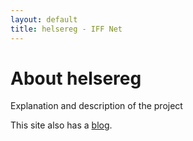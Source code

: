 ```yaml
---
layout: default
title: helsereg - IFF Net
---
```

<div class="blurb">
	<h1>About helsereg</h1>
	<p>Explanation and description of the project</p>
	<p>This site also has a <a href="http://{{ site.domain }}/blog/">blog</a>.</p>
</div>
